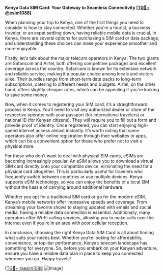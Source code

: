 **Kenya Data SIM Card: Your Gateway to Seamless Connectivity [[TG💪+ @esim1088](https://t.me/s/esim1088)]**

When planning your trip to Kenya, one of the first things you need to consider is how to stay connected. Whether you're a tourist, a business traveler, or an expat settling down, having reliable mobile data is crucial. In Kenya, there are several options for purchasing a SIM card or data package, and understanding these choices can make your experience smoother and more enjoyable.

Firstly, let's talk about the major telecom operators in Kenya. The two giants are Safaricom and Airtel, both offering competitive packages and excellent coverage across the country. Safaricom is known for its extensive network and reliable service, making it a popular choice among locals and visitors alike. Their bundles range from short-term data packs to long-term subscriptions, catering to different needs and budgets. Airtel, on the other hand, offers slightly cheaper rates, which can be appealing if you're looking to save some money.

Now, when it comes to registering your SIM card, it’s a straightforward process in Kenya. You’ll need to visit any authorized dealer or store of the respective operator with your passport (for international travelers) or national ID (for Kenyan citizens). They will require you to fill out a form and provide proof of identity. Once registered, you can start enjoying high-speed internet access almost instantly. It’s worth noting that some operators also offer online registration through their websites or apps, which can be a convenient option for those who prefer not to visit a physical store.

For those who don’t want to deal with physical SIM cards, eSIMs are becoming increasingly popular. An eSIM allows you to download a virtual SIM card directly onto your compatible device, eliminating the need for a physical card altogether. This is particularly useful for travelers who frequently switch between countries or use multiple devices. Kenya supports eSIM technology, so you can enjoy the benefits of a local SIM without the hassle of carrying around additional hardware.

Whether you opt for a traditional SIM card or go for the modern eSIM, Kenya’s mobile networks offer impressive speeds and coverage. From streaming your favorite shows to staying updated with emails and social media, having a reliable data connection is essential. Additionally, many operators offer Wi-Fi calling services, allowing you to make calls over the internet even if you’re in an area with poor cellular reception.

In conclusion, choosing the right Kenya Data SIM Card is all about finding what suits your needs best. Whether you’re looking for affordability, convenience, or top-tier performance, Kenya’s telecom landscape has something for everyone. So, before you embark on your Kenyan adventure, ensure you have a reliable data plan in place to keep you connected wherever you go. Happy travels!

[[TG💪+ @esim1088](https://t.me/s/esim1088) ![Image](https://i.postimg.cc/Y0z9fWf4/image.png)]
